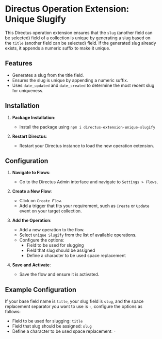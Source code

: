 # Directus Operation Extension: Unique Slugify

This Directus operation extension ensures that the `slug` (another field can be selected) field of a collection is unique by generating a slug based on the `title` (another field can be selected) field. If the generated slug already exists, it appends a numeric suffix to make it unique.

## Features

- Generates a slug from the title field.
- Ensures the slug is unique by appending a numeric suffix.
- Uses `date_updated` and `date_created` to determine the most recent slug for uniqueness.

## Installation

1. **Package Installation**:
   - Install the package using `npm i directus-extension-unique-slugify`

2. **Restart Directus**:
   - Restart your Directus instance to load the new operation extension.

## Configuration

1. **Navigate to Flows**:
   - Go to the Directus Admin interface and navigate to `Settings > Flows`.

2. **Create a New Flow**:
   - Click on `Create Flow`.
   - Add a trigger that fits your requirement, such as `Create` or `Update` event on your target collection.

3. **Add the Operation**:
   - Add a new operation to the flow.
   - Select `Unique Slugify` from the list of available operations.
   - Configure the options:
     - Field to be used for slugging
     - Field that slug should be assigned
     - Define a character to be used space replacement

4. **Save and Activate**:
   - Save the flow and ensure it is activated.

## Example Configuration

If your base field name is `title`, your slug field is `slug`, and the space replacement separator you want to use is `-`, configure the options as follows:

- Field to be used for slugging: `title`
- Field that slug should be assigned: `slug`
- Define a character to be used space replacement: `-`